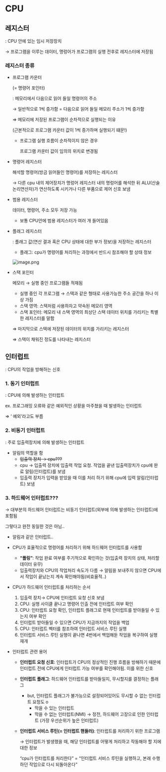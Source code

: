 # CPU

## 레지스터

: CPU 안에 있는 임시 저장장치

→ 프로그램을 이루는 데이터, 명렁어가 프로그램의 실행 전후로 레지스터에 저장됨

### 레지스터 종류

- 프로그램 카운터
    
    (= 명령어 포인터)
    
    : 메모리에서 다음으로 읽어 들일 명령어의 주소
    
    → 일반적으로 1씩 증가함 = 다음으로 읽어 들일 메모리 주소가 1씩 증가함
    
    ⇒ 메모리에 저장된 프로그램이 순차적으로 실행되는 이유
    
    (근본적으로 프로그램 카운터 값이 1씩 증가하며 실행되기 떄문!)
    
    - 프로그램 실행 흐름이 순차적이지 않은 경우
        
        프로그램 카운터 값이 임의의 위치로 변경됨
        
- 명령어 레지스터
    
    해석할 명령어(방금 읽어들인 명령어)를 저장하는 레지스터
    
    → 다른 cpu 내의 제어장치가 명렁어 레지스터 내의 명렁어를 해석한 뒤 ALU(산술논리연산자)가 연산하도록 시키거나 다른 부품으로 제어 신호 보냄
    
- 범용 레지스터
    
    데이터, 명령어, 주소 모두 저장 가능
    
    - 보통 CPU안에 범용 레지스터가 여러 개 들어있음
- 플래그 레지스터
    
    : 플래그 값(연산 결과 혹은 CPU 상태에 대한 부가 정보)을 저장하는 레지스터
    
    - 플래그: cpu가 명령어를 처리하는 과정에서 반드시 참조해야 할 상태 정보
    
    ![image.png](attachment:6563615f-98bd-41e1-b300-8911b023fa6f:image.png)
    
- 스택 포인터
    
    메모리 → 실행 중인 프로그램들 적재됨
    
    - 실행 중인 각 프로그램 → 스택과 같은 형태로 사용가능한 주소 공간을 하나 이상 가짐
    - 스택 영역: 스택처럼 사용하자고 약속된 메모리 영역
    - 스택 포인터: 메모리 내 스택 영역의 최상단 스택 데이터 위치를 가리키는 특별한 레지스터를 말함
    
    ⇒ 마지막으로 스택에 저장된 데이터의 위치를 가리키는 레지스터
    
    ⇒ 스택이 채워진 정도를 나타내는 레지스터
    

## 인터럽트

: CPU의 작업을 방해하는 신호

### 1. 동기 인터럽트

: CPU에 의해 발생하는 인터럽트

ex. 프로그래밍 오류와 같은 예외적인 상황을 마주쳤을 때 발생하는 인터럽트

⇒ ‘ 예외’라고도 부름

### 2. 비동기 인터럽트

: 주로 입출력장치에 의해  발생하는 인터럽트

- 알림의 역할을 함
    - ~~입출력 장치 → cpu???~~
    - cpu → 입출력 장치에 입출력 작업 요청. 작업을 끝낸 입출력장치가 cpu에 완료 알림(인터럽트)를 보냄
    - 입출력 장치가 입력을 받았을 때 이를 처리 하기 위해 cpu에 입력 알림(인터럽트) 보냄

### 3. 하드웨어 인터럽트???

→ 대부분의 하드웨어 인터럽트는 비동기 인터럽트(외부에 의해 발생하는 인터럽트)에 포함됨

그렇다고 완전 동일한 것은 아님..

- 알림과 같은 인터럽트..
- CPU가 효율적으로 명령어를 처리하기 위해 하드웨어 인터럽트를 사용함
    - **“폴링”**: 작업 완료 여부를 주기적으로 확인하는 것(입춝력 장치의 상태, 처리할 데이터 유무)
    - 입출력장치와 CPU의 작업처리 속도가 다름 → 알림을 보내주지 않으면 CPU에서 작업이 끝났는지 계속 확인해야됨(비효율적..)

- CPU가 하드웨어 인터럽트를 처리하는 순서
    1. 입출력 장치→ CPU에 인터럽트 요청 신호 보냄
    2. CPU: 실행 사이클 끝나고 명령어 인출 전에 인터럽트 여부 확인
    3. CPU: 인터럽트 요청 확인, 인터럽트 플래그로 현재 인터럽트를 받아들일 수 있는지 여부 확인
    4. 인터럽트 받아들일 수 있으면 CPU가 지금까지의 작업을 백업
    5. CPU: 인터럽트 벡터를 참조하여 인터럽트 서비스 루틴 실행
    6. 인터럽트 서비스 루틴 실행이 끝나면 4번에서 백업해둔 작업을 복구하여 실행 재개
- 인터럽트 관련 용어
    - **인터럽트 요청 신호**: 인터럽트가 CPU의 정상적인 진행 흐름을 방해하기 때문에 인터럽트 전에 CPU에게 인터럽트 가능 여부를 확인해야됨. 이를 위한 신호
    - **인터럽트 플래그**: 하드웨어 인터럽트를 받아들일지, 무시할지를 결정하는 플래그
        - but, 인터럽트 플래그가 불가능으로 설정되어있어도 무시할 수 없는 인터럽트 요청도 o
            - 막을 수 있는 인터럽트
            - 막을 수 없는 인터럽트(NMI) → 정전, 하드웨어 고장으로 인한 인터럽트 (가장 우선순위가 높은 인터럽트)
    - **인터럽트 서비스 루틴(= 인터럽트 핸들러)**: 인터럽트를 처리하기 위한 프로그램
        
        → 인터럽트가 발생했을 때, 해당 인터럽트를 어떻게 처리하고 작동해야 할 지에 대한 정보
        
        “cpu가 인터럽트를 처리한다” = “인터럽트 서비스 루틴을 실행하고, 본래 수행하던 작업으로 다시 되돌아온다”